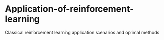 # Application-of-reinforcement-learning
Classical reinforcement learning application scenarios and optimal methods
